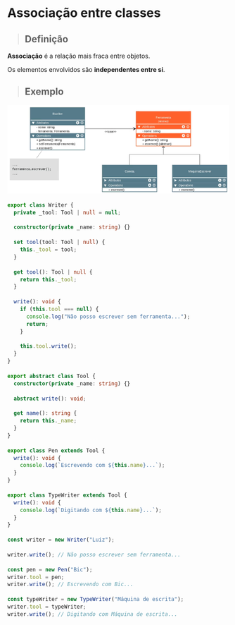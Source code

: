 # Associação entre classes

> ## **Definição**

**Associação** é a relação mais fraca entre objetos.

Os elementos envolvidos são **independentes entre si**.

> ## **Exemplo**

![](./assets/diagrama-de-associacao.png)

```ts
export class Writer {
  private _tool: Tool | null = null;

  constructor(private _name: string) {}

  set tool(tool: Tool | null) {
    this._tool = tool;
  }

  get tool(): Tool | null {
    return this._tool;
  }

  write(): void {
    if (this.tool === null) {
      console.log("Não posso escrever sem ferramenta...");
      return;
    }

    this.tool.write();
  }
}

export abstract class Tool {
  constructor(private _name: string) {}

  abstract write(): void;

  get name(): string {
    return this._name;
  }
}

export class Pen extends Tool {
  write(): void {
    console.log(`Escrevendo com ${this.name}...`);
  }
}

export class TypeWriter extends Tool {
  write(): void {
    console.log(`Digitando com ${this.name}...`);
  }
}

const writer = new Writer("Luiz");

writer.write(); // Não posso escrever sem ferramenta...

const pen = new Pen("Bic");
writer.tool = pen;
writer.write(); // Escrevendo com Bic...

const typeWriter = new TypeWriter("Máquina de escrita");
writer.tool = typeWriter;
writer.write(); // Digitando com Máquina de escrita...
```
